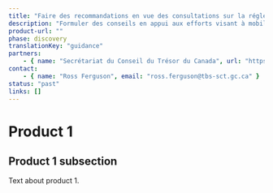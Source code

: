 ```yaml
---
title: "Faire des recommandations en vue des consultations sur la réglementation"
description: "Formuler des conseils en appui aux efforts visant à mobiliser les Canadiens en matière de réglementation : définir et valider les besoins des utilisateurs et les besoins opérationnels, réaliser une analyse de marché des produits numériques existants, et formuler des recommandations quant à l’acquisition d’un produit ou encore le développement d’un produit maison."
product-url: ""
phase: discovery
translationKey: "guidance"
partners:
    - { name: "Secrétariat du Conseil du Trésor du Canada", url: "https://www.canada.ca/fr/secretariat-conseil-tresor.html"}
contact:
    - { name: "Ross Ferguson", email: "ross.ferguson@tbs-sct.gc.ca" }
status: "past"
links: []
---
```

# Product 1

## Product 1 subsection

Text about product 1.